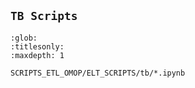 ## `TB Scripts`



```{toctree}
:glob:
:titlesonly:
:maxdepth: 1

SCRIPTS_ETL_OMOP/ELT_SCRIPTS/tb/*.ipynb